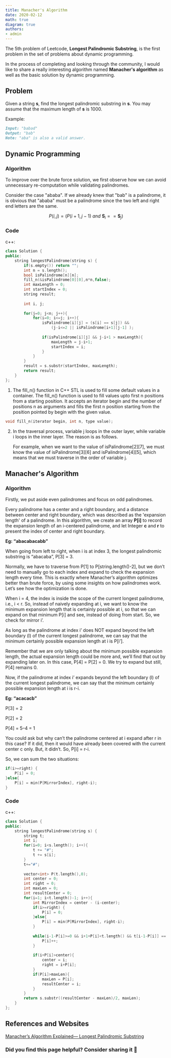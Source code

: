 ```yaml
---
title: Manacher's Algorithm
date: 2020-02-12
math: true
diagram: true
authors:
- admin
---
```


The 5th problem of Leetcode, **Longest Palindromic Substring**, is the first problem in the set of problems about dynamic programming.

In the process of completing and looking through the community, I would like to share a really interesting algorithm named **Manacher's algorithm** as well as the basic solution by dynamic programming.

## Problem

Given a string **s**, find the longest palindromic substring in **s**. You may assume that the maximum length of **s** is 1000.

Example:

```md
Input: "babad"
Output: "bab"
Note: "aba" is also a valid answer.
```

## Dynamic Programming

### Algorithm

To improve over the brute force solution, we first observe how we can avoid unnecessary re-computation while validating palindromes. 

Consider the case "ababa". If we already knew that "bab" is a palindrome, it is obvious that "ababa" must be a palindrome since the two left and right end letters are the same.

$$
P\left (i,j \right ) = \left (P \left (i+1, j-1 \right )\ and\ \mathbf S_{i} == \mathbf S_{j}\right )
$$

### Code

c++:

```c++
class Solution {
public:
    string longestPalindrome(string s) {
        if(s.empty()) return "";
        int n = s.length();
        bool isPalindrome[n][n];
        fill_n(&isPalindrome[0][0],n*n,false);
        int maxLength = 0;
        int startIndex = 0;
        string result;
                
        int i, j;
        
        for(j=0; j<n; j++){
            for(i=0; i<=j; i++){
                isPalindrome[i][j] = (s[i] == s[j]) && 
                    (j-i<=2 || isPalindrome[i+1][j-1] );
                
                if(isPalindrome[i][j] && j-i+1 > maxLength){
                    maxLength = j-i+1;
                    startIndex = i;
                }
            }
        }
        result = s.substr(startIndex, maxLength);
        return result;
    }
};
```

1. The fill_n() function in C++ STL is used to fill some default values in a container. The fill_n() function is used to fill values upto first n positions from a starting position. It accepts an iterator begin and the number of positions n as arguments and fills the first n position starting from the position pointed by begin with the given value.

```c++
void fill_n(iterator begin, int n, type value);
```

2. In the traversal process, variable j loops in the outer layer, while variable i loops in the inner layer. The reason is as follows.

    For example, when we want to the value of isPalindrome[2][7], we must know the value of isPalindrome[3][6] and isPalindrome[4][5], which means that we must traverse in the order of variable j.

## Manacher's Algorithm

### Algorithm

Firstly, we put aside even palindromes and focus on odd palindromes.

Every palindrome has a center and a right boundary, and a distance between center and right boundary, which was described as the 'expansion length' of a palindrome. In this algorithm, we create an array **P[i]** to record the expansion length of an i-centered palindrome, and let Integer **c** and **r** to present the index of center and right boundary.

**Eg: “abacabacabb”**

When going from left to right, when i is at index 3, the longest palindromic substring is “abacaba”, P[3] = 3.

Normally, we have to traverse from P[1] to P[string.length()-2], but we don’t need to manually go to each index and expand to check the expansion length every time. This is exactly where Manacher’s algorithm optimizes better than brute force, by using some insights on how palindromes work. Let’s see how the optimization is done.

When i = 4, the index is inside the scope of the current longest palindrome, i.e., i < r. So, instead of naively expanding at i, we want to know the minimum expansion length that is certainly possible at i, so that we can expand on that minimum P[i] and see, instead of doing from start. So, we check for mirror i’.

As long as the palindrome at index i’ does NOT expand beyond the left boundary (l) of the current longest palindrome, we can say that the minimum certainly possible expansion length at i is P[i’].

Remember that we are only talking about the minimum possible expansion length, the actual expansion length could be more and, we’ll find that out by expanding later on. In this case, P[4] = P[2] = 0. We try to expand but still, P[4] remains 0.

Now, if the palindrome at index i’ expands beyond the left boundary (l) of the current longest palindrome, we can say that the minimum certainly possible expansion length at i is r-i.

**Eg: “acacacb”**

P[3] = 2

P[2] = 2

P[4] = 5–4 = 1

You could ask but why can’t the palindrome centered at i expand after r in this case? If it did, then it would have already been covered with the current center c only. But, it didn’t. So, P[i] = r-i.

So, we can sum the two situations:

```c++
if(i>=right) {
    P[i] = 0;
}else{
    P[i] = min(P[MirrorIndex], right-i);
}
```

### Code

c++:

```c++
class Solution {
public:
    string longestPalindrome(string s) {
        string t;
        int i;
        for(i=0; i<s.length(); i++){
            t += "#";
            t += s[i];
        }
        t+="#";
        
        vector<int> P(t.length(),0);
        int center = 0;
        int right = 0;
        int maxLen = 0;
        int resultCenter = 0;
        for(i=1; i<t.length()-1; i++){
            int MirrorIndex = center - (i-center);
            if(i>=right) {
                P[i] = 0;
            }else{
                P[i] = min(P[MirrorIndex], right-i);
            }
            
            while(i-1-P[i]>=0 && i+1+P[i]<t.length() && t[i-1-P[i]] == t[i+1+P[i]]){
                P[i]++;
            }
            
            if(i+P[i]>center){
                center = i;
                right = i+P[i];
            }
            if(P[i]>maxLen){
                maxLen = P[i];
                resultCenter = i;
            }
        }
        return s.substr((resultCenter - maxLen)/2, maxLen);
    }
};
```

## References and Websites

[Manacher’s Algorithm Explained— Longest Palindromic Substring](https://medium.com/hackernoon/manachers-algorithm-explained-longest-palindromic-substring-22cb27a5e96f)

### Did you find this page helpful? Consider sharing it 🙌
